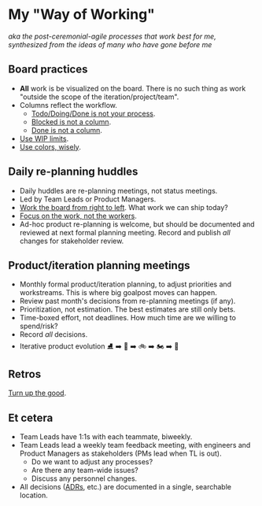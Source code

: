 # My "Way of Working"
_aka the post-ceremonial-agile processes that work best for me, synthesized from the ideas of many who have gone before me_

## Board practices

- **All** work is be visualized on the board. There is no such thing as work "outside the scope of the iteration/project/team".
- Columns reflect the workflow.
	- [Todo/Doing/Done is not your process](https://www.marcusoft.net/2017/02/comments-on-board-practices-2.html).
	- [Blocked is not a column](https://www.marcusoft.net/2017/02/comments-on-board-practices.html).
	- [Done is not a column](https://www.marcusoft.net/2017/02/comments-on-board-practices-3.html).
- [Use WIP limits](https://www.marcusoft.net/2017/02/comments-on-board-practices-5.html).
- [Use colors, wisely](https://www.marcusoft.net/2017/02/comments-on-board-practices-4.html).

## Daily re-planning huddles

- Daily huddles are re-planning meetings, not status meetings.
- Led by Team Leads or Product Managers.
- [Work the board from right to left](https://www.marcusoft.net/2017/03/comments-on-board-practices-7.html). What work we can ship today?
- [Focus on the work, not the workers](https://www.marcusoft.net/2017/02/comments-on-board-practices-6.html).
- Ad-hoc product re-planning is welcome, but should be documented and reviewed at next formal planning meeting. Record and publish *all* changes for stakeholder review.

## Product/iteration planning meetings

- Monthly formal product/iteration planning, to adjust priorities and workstreams. This is where big goalpost moves can happen.
- Review past month's decisions from re-planning meetings (if any).
- Prioritization, not estimation. The best estimates are still only bets.
- Time-boxed effort, not deadlines. How much time are we willing to spend/risk?
- Record *all* decisions.
- Iterative product evolution :ice_skate: :arrow_right: :kick_scooter: :arrow_right: :bike: :arrow_right: :motorcycle: :arrow_right: :car:

## Retros

[Turn up the good](turn-up-the-good.md).

## Et cetera 

- Team Leads have 1:1s with each teammate, biweekly.
- Team Leads lead a weekly team feedback meeting, with engineers and Product Managers as stakeholders (PMs lead when TL is out).
	- Do we want to adjust any processes?
	- Are there any team-wide issues?
	- Discuss any personnel changes.
- All decisions ([ADRs](adrs.md), etc.) are documented in a single, searchable location.
<!--stackedit_data:
eyJoaXN0b3J5IjpbMTA4OTIxMjA2OCwtMjA5MDIyNjgyMywtMT
c0MjE4NTEyOCw3MjM3OTE3NTEsNzc2NDE1MjcyLC0yMTIyMzA4
MDIzLC00MjYxNDk0ODUsLTkxNTg2MjMzNCwxODIyOTI0ODM0XX
0=
-->